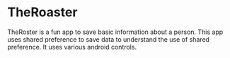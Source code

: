 # TheRoaster
TheRoster is a fun app to save basic information about a person. This app uses shared preference to save data to understand the use of shared preference. It uses various android controls.
